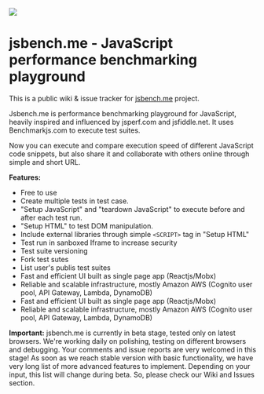 ![](https://github.com/psiho/jsbench-me/blob/master/images/jsbenchme-logo-100.png)

# jsbench.me - JavaScript performance benchmarking playground

This is a public wiki & issue tracker for [jsbench.me](https://jsbench.me) project.

Jsbench.me is performance benchmarking playground for JavaScript, heavily inspired and influenced by jsperf.com and jsfiddle.net. It uses Benchmarkjs.com to execute test suites.

Now you can execute and compare  execution speed of different JavaScript code snippets, but also share it and collaborate with others online through simple and short URL.

**Features:**

* Free to use
* Create multiple tests in test case.
* "Setup JavaScript" and "teardown JavaScript" to execute before and after each test run.
* "Setup HTML" to test DOM manipulation.
* Include external libraries through simple `<SCRIPT>` tag in "Setup HTML"
* Test run in sanboxed Iframe to increase security
* Test suite versioning
* Fork test sutes
* List user's publis test suites
* Fast and efficient UI built as single page app (Reactjs/Mobx)
* Reliable and scalable infrastructure, mostly Amazon AWS (Cognito user pool, API Gateway, Lambda, DynamoDB)
* Fast and efficient UI built as single page app (Reactjs/Mobx)
* Reliable and scalable infrastructure, mostly Amazon AWS (Cognito user pool, API Gateway, Lambda, DynamoDB)

**Important:**
jsbench.me is currently in beta stage, tested only on latest browsers. We're working daily on polishing, testing on different browsers and debugging. Your comments and issue reports are very welcomed in this stage!
As soon as we reach stable version with basic functionality, we have very long list of more advanced  features to implement. Depending on your input, this list will change during beta. So, please check our Wiki and Issues section.
